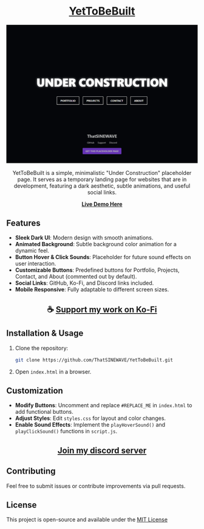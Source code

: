 <div align="center">

# [YetToBeBuilt](https://thatsinewave.github.io/YetToBeBuilt)

![Banner](https://raw.githubusercontent.com/ThatSINEWAVE/YetToBeBuilt/refs/heads/main/.github/SCREENSHOTS/YetToBeBuilt.png)

YetToBeBuilt is a simple, minimalistic "Under Construction" placeholder page. It serves as a temporary landing page for websites that are in development, featuring a dark aesthetic, subtle animations, and useful social links.

**[Live Demo Here](https://thatsinewave.github.io/YetToBeBuilt)**

</div>

## Features

- **Sleek Dark UI**: Modern design with smooth animations.  
- **Animated Background**: Subtle background color animation for a dynamic feel.  
- **Button Hover & Click Sounds**: Placeholder for future sound effects on user interaction.  
- **Customizable Buttons**: Predefined buttons for Portfolio, Projects, Contact, and About (commented out by default).  
- **Social Links**: GitHub, Ko-Fi, and Discord links included.  
- **Mobile Responsive**: Fully adaptable to different screen sizes.  

<div align="center">

## ☕ [Support my work on Ko-Fi](https://ko-fi.com/thatsinewave)

</div>

## Installation & Usage

1. Clone the repository:  
   ```bash
   git clone https://github.com/ThatSINEWAVE/YetToBeBuilt.git
   ```
2. Open `index.html` in a browser.

##  Customization

- **Modify Buttons**: Uncomment and replace `#REPLACE_ME` in `index.html` to add functional buttons.  
- **Adjust Styles**: Edit `styles.css` for layout and color changes.  
- **Enable Sound Effects**: Implement the `playHoverSound()` and `playClickSound()` functions in `script.js`.

<div align="center">

## [Join my discord server](https://discord.gg/2nHHHBWNDw)

</div>

## Contributing

Feel free to submit issues or contribute improvements via pull requests.

## License

This project is open-source and available under the [MIT License](LICENSE)